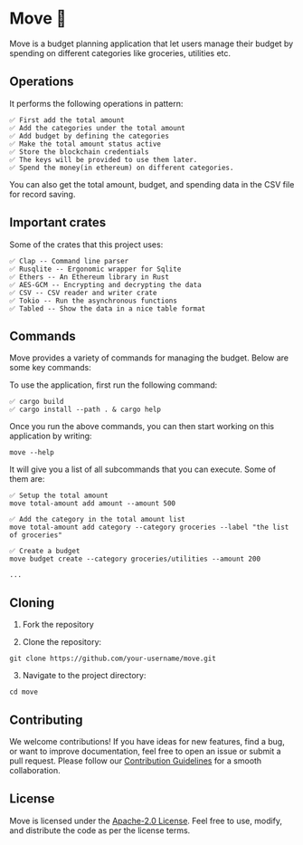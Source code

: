 # **Move** 🚀

Move is a budget planning application that let users manage their budget by spending on different categories like groceries, utilities etc.

## **Operations**

It performs the following operations in pattern:

    ✅ First add the total amount
    ✅ Add the categories under the total amount
    ✅ Add budget by defining the categories
    ✅ Make the total amount status active
    ✅ Store the blockchain credentials
    ✅ The keys will be provided to use them later.
    ✅ Spend the money(in ethereum) on different categories.

You can also get the total amount, budget, and spending data in the CSV file for record saving.

## **Important crates**

Some of the crates that this project uses:

    ✅ Clap -- Command line parser
    ✅ Rusqlite -- Ergonomic wrapper for Sqlite
    ✅ Ethers -- An Ethereum library in Rust
    ✅ AES-GCM -- Encrypting and decrypting the data
    ✅ CSV -- CSV reader and writer crate
    ✅ Tokio -- Run the asynchronous functions
    ✅ Tabled -- Show the data in a nice table format

## **Commands**

Move provides a variety of commands for managing the budget. Below are some key commands:

To use the application, first run the following command:

```
✅ cargo build
✅ cargo install --path . & cargo help
```

Once you run the above commands, you can then start working on this application by writing:

```
move --help
```

It will give you a list of all subcommands that you can execute. Some of them are:

```
✅ Setup the total amount
move total-amount add amount --amount 500

✅ Add the category in the total amount list
move total-amount add category --category groceries --label "the list of groceries"

✅ Create a budget
move budget create --category groceries/utilities --amount 200

...
```

## **Cloning**

1. Fork the repository

2. Clone the repository:

```
git clone https://github.com/your-username/move.git
```

3. Navigate to the project directory:

```
cd move
```

## **Contributing**

We welcome contributions! If you have ideas for new features, find a bug, or want to improve documentation, feel free to open an issue or submit a pull request. Please follow our [Contribution Guidelines](CONTRIBUING.md) for a smooth collaboration.

## **License**

Move is licensed under the [Apache-2.0 License](LICENSE). Feel free to use, modify, and distribute the code as per the license terms.